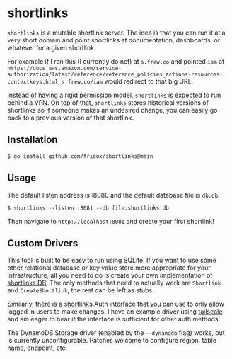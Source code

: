 # shortlinks

`shortlinks` is a mutable shortlink server.  The idea is that you can run it at
a very short domain and point shortlinks at documentation, dashboards, or whatever
for a given shortlink.

For example if I ran this (I currently do not) at `s.frew.co` and pointed `iam`
at
`https://docs.aws.amazon.com/service-authorization/latest/reference/reference_policies_actions-resources-contextkeys.html`,
`s.frew.co/iam` would redirect to that big URL.

Instead of having a rigid permission model, `shortlinks` is expected to run behind
a VPN.  On top of that, `shortlinks` stores historical versions of shortlinks so
if someone makes an undesired change, you can easily go back to a previous version
of that shortlink.

## Installation

```
$ go install github.com/frioux/shortlinks@main
```

## Usage

The default listen address is :8080 and the default database file is `db.db`.

```
$ shortlinks --listen :8081 --db file:shortlinks.db
```

Then navigate to `http://localhost:8081` and create your first shortlink!

## Custom Drivers

This tool is built to be easy to run using SQLite.  If you want to use some
other relational database or key value store more appropriate for your
infrastructure, all you need to do is create your own implementation of
[shortlinks.DB](https://pkg.go.dev/github.com/frioux/shortlinks/shortlinks#DB).
The only methods that need to actually work are `Shortlink` and
`CreateShortlink`, the rest can be left as stubs.

Similarly, there is a
[shortlinks.Auth](https://pkg.go.dev/github.com/frioux/shortlinks/shortlinks#Auth)
interface that you can use to only allow logged in users to make changes.  I have
an example driver using [tailscale](https://tailscale.com/) and am eager to hear if
the interface is sufficient for other auth methods.

The DynamoDB Storage driver (enabled by the `--dynamodb` flag) works, but is
currently unconfigurable.  Patches welcome to configure region, table name,
endpoint, etc.
